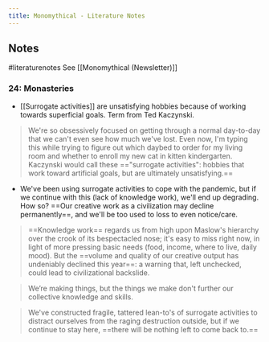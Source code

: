 ```yaml
---
title: Monomythical - Literature Notes
---
```

## Notes
#literaturenotes 
See [[Monomythical (Newsletter)]]
### 24: Monasteries
- [[Surrogate activities]] are unsatisfying hobbies because of working towards superficial goals. Term from Ted Kaczynski.
> We're so obsessively focused on getting through a normal day-to-day that we can't even see how much we've lost. Even now, I'm typing this while trying to figure out which daybed to order for my living room and whether to enroll my new cat in kitten kindergarten. Kaczynski would call these =="surrogate activities": hobbies that work toward artificial goals, but are ultimately unsatisfying.==
- We've been using surrogate activities to cope with the pandemic, but if we continue with this (lack of knowledge work), we'll end up degrading. How so? ==Our creative work as a civilization may decline permanently==, and we'll be too used to loss to even notice/care.

>==Knowledge work== regards us from high upon Maslow's hierarchy over the crook of its bespectacled nose; it's easy to miss right now, in light of more pressing basic needs (food, income, where to live, daily mood). But the ==volume and quality of our creative output has undeniably declined this year==: a warning that, left unchecked, could lead to civilizational backslide.


>We’re making things, but the things we make don't further our collective knowledge and skills.


>We've constructed fragile, tattered lean-to's of surrogate activities to distract ourselves from the raging destruction outside, but if we continue to stay here, ==there will be nothing left to come back to.==